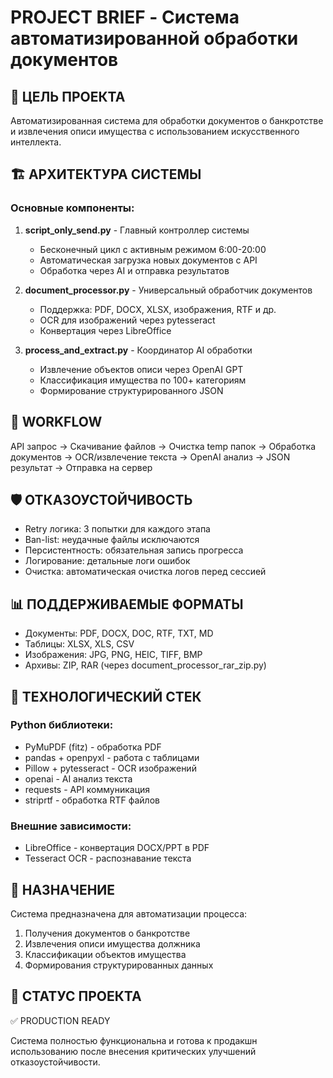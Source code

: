 # PROJECT BRIEF - Система автоматизированной обработки документов

## 🎯 ЦЕЛЬ ПРОЕКТА

Автоматизированная система для обработки документов о банкротстве и извлечения описи имущества с использованием искусственного интеллекта.

## 🏗️ АРХИТЕКТУРА СИСТЕМЫ

### Основные компоненты:

1. **script_only_send.py** - Главный контроллер системы
   - Бесконечный цикл с активным режимом 6:00-20:00
   - Автоматическая загрузка новых документов с API
   - Обработка через AI и отправка результатов

2. **document_processor.py** - Универсальный обработчик документов
   - Поддержка: PDF, DOCX, XLSX, изображения, RTF и др.
   - OCR для изображений через pytesseract
   - Конвертация через LibreOffice

3. **process_and_extract.py** - Координатор AI обработки
   - Извлечение объектов описи через OpenAI GPT
   - Классификация имущества по 100+ категориям
   - Формирование структурированного JSON

## 🔄 WORKFLOW

API запрос → Скачивание файлов → Очистка temp папок → Обработка документов → OCR/извлечение текста → OpenAI анализ → JSON результат → Отправка на сервер

## 🛡️ ОТКАЗОУСТОЙЧИВОСТЬ

- Retry логика: 3 попытки для каждого этапа
- Ban-list: неудачные файлы исключаются
- Персистентность: обязательная запись прогресса
- Логирование: детальные логи ошибок
- Очистка: автоматическая очистка логов перед сессией

## 📊 ПОДДЕРЖИВАЕМЫЕ ФОРМАТЫ

- Документы: PDF, DOCX, DOC, RTF, TXT, MD
- Таблицы: XLSX, XLS, CSV
- Изображения: JPG, PNG, HEIC, TIFF, BMP
- Архивы: ZIP, RAR (через document_processor_rar_zip.py)

## 🔧 ТЕХНОЛОГИЧЕСКИЙ СТЕК

### Python библиотеки:
- PyMuPDF (fitz) - обработка PDF
- pandas + openpyxl - работа с таблицами  
- Pillow + pytesseract - OCR изображений
- openai - AI анализ текста
- requests - API коммуникация
- striprtf - обработка RTF файлов

### Внешние зависимости:
- LibreOffice - конвертация DOCX/PPT в PDF
- Tesseract OCR - распознавание текста

## 🎯 НАЗНАЧЕНИЕ

Система предназначена для автоматизации процесса:
1. Получения документов о банкротстве
2. Извлечения описи имущества должника
3. Классификации объектов имущества
4. Формирования структурированных данных

## 🚀 СТАТУС ПРОЕКТА

✅ PRODUCTION READY

Система полностью функциональна и готова к продакшн использованию после внесения критических улучшений отказоустойчивости.
